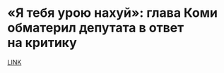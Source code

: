 # «Я тебя урою нахуй»: глава Коми обматерил депутата в ответ на критику



[LINK](https://varlamov.ru/4252049.html)